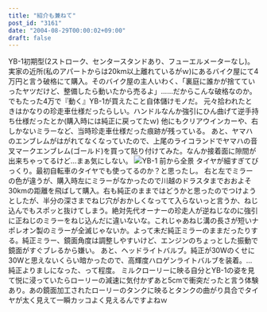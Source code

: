 ```yaml
---
title: "紹介も兼ねて"
post_id: "3161"
date: "2004-08-29T00:00:02+09:00"
draft: false
---
```



YB-1初期型(2ストローク、センタースタンドあり、フューエルメーターなし)。 実家の近所(私のアパートからは20km以上離れているがｗ)にあるバイク屋にて4万円と言う破格にて購入。そのバイク屋の主人いわく、「裏庭に誰かが捨てていったヤツだけど、整備したら動いたから売るよ」……だからこんな破格なのか。でもたった4万で『動く』YB-1が買えたこと自体儲けモノだ。 元々拾われたときはかなりの珍走車仕様だったらしい。ハンドルなんか強引にひん曲げて逆手持ち仕様だったとか(購入時には純正に戻ってたｗ) 他にもクリアウインカーや、右しかないミラーなど、当時珍走車仕様だった痕跡が残っている。 あと、ヤマハのエンブレムがはがれてなくなっていたので、上尾のライコランドでヤマハの音叉マークエンブレム(ゴールド)を買って貼り付けてみた。なんか接着面に隙間が出来ちゃってるけど…まぁ気にしない。 ![YB-1 前から全景](/wp-content/uploads/2013/11/front-300x225.jpg) タイヤが細すぎてびっくり。最初自転車のタイヤでも使ってるのか？と思ったし。 右と左でミラーの色が違うが、購入時左にミラーがなかったので川越のドラスタまでおおよそ30kmの距離を飛ばして購入。右も純正のままではどうかと思ったのでつけようとしたが、半分の深さまでねじ穴がおかしくなってて入らないっと言うか、ねじ込んでもスポッと抜けてしまう。絶対先代オーナーの珍走人が逆ねじなのに強引に正ねじのミラーをねじ込んだに違いないな。これじゃあねじ溝の長さが短いナポレオン製のミラーが全滅じゃないか。よって未だ純正ミラーのままだったりする。純正ミラー、鏡面角度は調整しやすいけど、エンジンのちょっとした振動で鏡面がすぐブレるから嫌い。 あと、ヘッドライトバルブ。純正が30Wのくせに30Wと思えないくらい暗かったので、高輝度ハロゲンライトバルブを装着。…純正よりましになった、って程度。 ミルクローリーに映る自分とYB-1の姿を見て悦に浸っていたらローリーの減速に気付かずあと5cmで衝突だったと言う体験あり。あの鏡面加工されたローリーのタンクに映るとタンクの曲がり具合でタイヤが太く見えて一瞬カッコよく見えるんですよねｗ
